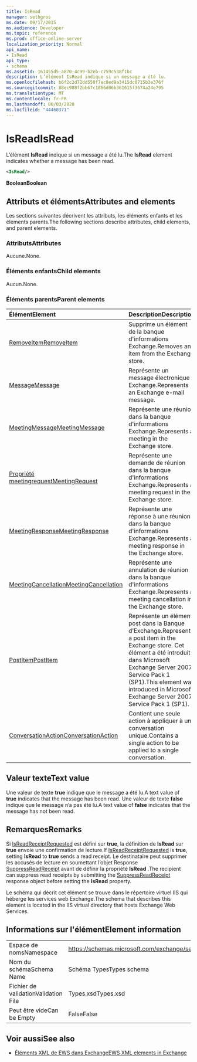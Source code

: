 ```yaml
---
title: IsRead
manager: sethgros
ms.date: 09/17/2015
ms.audience: Developer
ms.topic: reference
ms.prod: office-online-server
localization_priority: Normal
api_name:
- IsRead
api_type:
- schema
ms.assetid: 161455d5-a870-4c99-b2eb-c759c538f1bc
description: L’élément IsRead indique si un message a été lu.
ms.openlocfilehash: b6f2c2d72dd550f7ec8ed9a3415dc0715b3e376f
ms.sourcegitcommit: 88ec988f2bb67c1866d06b361615f3674a24e795
ms.translationtype: MT
ms.contentlocale: fr-FR
ms.lasthandoff: 06/03/2020
ms.locfileid: "44460371"
---
```

# <a name="isread"></a><span data-ttu-id="ad3f2-103">IsRead</span><span class="sxs-lookup"><span data-stu-id="ad3f2-103">IsRead</span></span>

<span data-ttu-id="ad3f2-104">L’élément **IsRead** indique si un message a été lu.</span><span class="sxs-lookup"><span data-stu-id="ad3f2-104">The **IsRead** element indicates whether a message has been read.</span></span> 
  
```XML
<IsRead/>
```

 <span data-ttu-id="ad3f2-105">**Boolean**</span><span class="sxs-lookup"><span data-stu-id="ad3f2-105">**Boolean**</span></span>
## <a name="attributes-and-elements"></a><span data-ttu-id="ad3f2-106">Attributs et éléments</span><span class="sxs-lookup"><span data-stu-id="ad3f2-106">Attributes and elements</span></span>

<span data-ttu-id="ad3f2-107">Les sections suivantes décrivent les attributs, les éléments enfants et les éléments parents.</span><span class="sxs-lookup"><span data-stu-id="ad3f2-107">The following sections describe attributes, child elements, and parent elements.</span></span>
  
### <a name="attributes"></a><span data-ttu-id="ad3f2-108">Attributs</span><span class="sxs-lookup"><span data-stu-id="ad3f2-108">Attributes</span></span>

<span data-ttu-id="ad3f2-109">Aucune.</span><span class="sxs-lookup"><span data-stu-id="ad3f2-109">None.</span></span>
  
### <a name="child-elements"></a><span data-ttu-id="ad3f2-110">Éléments enfants</span><span class="sxs-lookup"><span data-stu-id="ad3f2-110">Child elements</span></span>

<span data-ttu-id="ad3f2-111">Aucun.</span><span class="sxs-lookup"><span data-stu-id="ad3f2-111">None.</span></span>
  
### <a name="parent-elements"></a><span data-ttu-id="ad3f2-112">Éléments parents</span><span class="sxs-lookup"><span data-stu-id="ad3f2-112">Parent elements</span></span>

|<span data-ttu-id="ad3f2-113">**Élément**</span><span class="sxs-lookup"><span data-stu-id="ad3f2-113">**Element**</span></span>|<span data-ttu-id="ad3f2-114">**Description**</span><span class="sxs-lookup"><span data-stu-id="ad3f2-114">**Description**</span></span>|
|:-----|:-----|
|[<span data-ttu-id="ad3f2-115">RemoveItem</span><span class="sxs-lookup"><span data-stu-id="ad3f2-115">RemoveItem</span></span>](removeitem.md) <br/> |<span data-ttu-id="ad3f2-116">Supprime un élément de la banque d'informations Exchange.</span><span class="sxs-lookup"><span data-stu-id="ad3f2-116">Removes an item from the Exchange store.</span></span>  <br/> |
|[<span data-ttu-id="ad3f2-117">Message</span><span class="sxs-lookup"><span data-stu-id="ad3f2-117">Message</span></span>](message-ex15websvcsotherref.md) <br/> |<span data-ttu-id="ad3f2-118">Représente un message électronique Exchange.</span><span class="sxs-lookup"><span data-stu-id="ad3f2-118">Represents an Exchange e-mail message.</span></span>  <br/> |
|[<span data-ttu-id="ad3f2-119">MeetingMessage</span><span class="sxs-lookup"><span data-stu-id="ad3f2-119">MeetingMessage</span></span>](meetingmessage.md) <br/> |<span data-ttu-id="ad3f2-120">Représente une réunion dans la banque d'informations Exchange.</span><span class="sxs-lookup"><span data-stu-id="ad3f2-120">Represents a meeting in the Exchange store.</span></span>  <br/> |
|[<span data-ttu-id="ad3f2-121">Propriété meetingrequest</span><span class="sxs-lookup"><span data-stu-id="ad3f2-121">MeetingRequest</span></span>](meetingrequest.md) <br/> |<span data-ttu-id="ad3f2-122">Représente une demande de réunion dans la banque d'informations Exchange.</span><span class="sxs-lookup"><span data-stu-id="ad3f2-122">Represents a meeting request in the Exchange store.</span></span>  <br/> |
|[<span data-ttu-id="ad3f2-123">MeetingResponse</span><span class="sxs-lookup"><span data-stu-id="ad3f2-123">MeetingResponse</span></span>](meetingresponse.md) <br/> |<span data-ttu-id="ad3f2-124">Représente une réponse à une réunion dans la banque d'informations Exchange.</span><span class="sxs-lookup"><span data-stu-id="ad3f2-124">Represents a meeting response in the Exchange store.</span></span>  <br/> |
|[<span data-ttu-id="ad3f2-125">MeetingCancellation</span><span class="sxs-lookup"><span data-stu-id="ad3f2-125">MeetingCancellation</span></span>](meetingcancellation.md) <br/> |<span data-ttu-id="ad3f2-126">Représente une annulation de réunion dans la banque d'informations Exchange.</span><span class="sxs-lookup"><span data-stu-id="ad3f2-126">Represents a meeting cancellation in the Exchange store.</span></span>  <br/> |
|[<span data-ttu-id="ad3f2-127">PostItem</span><span class="sxs-lookup"><span data-stu-id="ad3f2-127">PostItem</span></span>](postitem.md) <br/> |<span data-ttu-id="ad3f2-128">Représente un élément post dans la Banque d’Exchange.</span><span class="sxs-lookup"><span data-stu-id="ad3f2-128">Represents a post item in the Exchange store.</span></span> <span data-ttu-id="ad3f2-129">Cet élément a été introduit dans Microsoft Exchange Server 2007 Service Pack 1 (SP1).</span><span class="sxs-lookup"><span data-stu-id="ad3f2-129">This element was introduced in Microsoft Exchange Server 2007 Service Pack 1 (SP1).</span></span>  <br/> |
|[<span data-ttu-id="ad3f2-130">ConversationAction</span><span class="sxs-lookup"><span data-stu-id="ad3f2-130">ConversationAction</span></span>](conversationaction.md) <br/> |<span data-ttu-id="ad3f2-131">Contient une seule action à appliquer à une conversation unique.</span><span class="sxs-lookup"><span data-stu-id="ad3f2-131">Contains a single action to be applied to a single conversation.</span></span>  <br/> |
   
## <a name="text-value"></a><span data-ttu-id="ad3f2-132">Valeur texte</span><span class="sxs-lookup"><span data-stu-id="ad3f2-132">Text value</span></span>

<span data-ttu-id="ad3f2-133">Une valeur de texte **true** indique que le message a été lu.</span><span class="sxs-lookup"><span data-stu-id="ad3f2-133">A text value of **true** indicates that the message has been read.</span></span> <span data-ttu-id="ad3f2-134">Une valeur de texte **false** indique que le message n’a pas été lu.</span><span class="sxs-lookup"><span data-stu-id="ad3f2-134">A text value of **false** indicates that the message has not been read.</span></span> 
  
## <a name="remarks"></a><span data-ttu-id="ad3f2-135">Remarques</span><span class="sxs-lookup"><span data-stu-id="ad3f2-135">Remarks</span></span>

<span data-ttu-id="ad3f2-136">Si [IsReadReceiptRequested](isreadreceiptrequested.md) est défini sur **true**, la définition de **IsRead** sur **true** envoie une confirmation de lecture.</span><span class="sxs-lookup"><span data-stu-id="ad3f2-136">If [IsReadReceiptRequested](isreadreceiptrequested.md) is **true**, setting **IsRead** to **true** sends a read receipt.</span></span> <span data-ttu-id="ad3f2-137">Le destinataire peut supprimer les accusés de lecture en soumettant l’objet Response [SuppressReadReceipt](suppressreadreceipt.md) avant de définir la propriété **IsRead** .</span><span class="sxs-lookup"><span data-stu-id="ad3f2-137">The recipient can suppress read receipts by submitting the [SuppressReadReceipt](suppressreadreceipt.md) response object before setting the **IsRead** property.</span></span> 
  
<span data-ttu-id="ad3f2-138">Le schéma qui décrit cet élément se trouve dans le répertoire virtuel IIS qui héberge les services web Exchange.</span><span class="sxs-lookup"><span data-stu-id="ad3f2-138">The schema that describes this element is located in the IIS virtual directory that hosts Exchange Web Services.</span></span>
  
## <a name="element-information"></a><span data-ttu-id="ad3f2-139">Informations sur l'élément</span><span class="sxs-lookup"><span data-stu-id="ad3f2-139">Element information</span></span>

|||
|:-----|:-----|
|<span data-ttu-id="ad3f2-140">Espace de noms</span><span class="sxs-lookup"><span data-stu-id="ad3f2-140">Namespace</span></span>  <br/> |https://schemas.microsoft.com/exchange/services/2006/types  <br/> |
|<span data-ttu-id="ad3f2-141">Nom du schéma</span><span class="sxs-lookup"><span data-stu-id="ad3f2-141">Schema Name</span></span>  <br/> |<span data-ttu-id="ad3f2-142">Schéma Types</span><span class="sxs-lookup"><span data-stu-id="ad3f2-142">Types schema</span></span>  <br/> |
|<span data-ttu-id="ad3f2-143">Fichier de validation</span><span class="sxs-lookup"><span data-stu-id="ad3f2-143">Validation File</span></span>  <br/> |<span data-ttu-id="ad3f2-144">Types.xsd</span><span class="sxs-lookup"><span data-stu-id="ad3f2-144">Types.xsd</span></span>  <br/> |
|<span data-ttu-id="ad3f2-145">Peut être vide</span><span class="sxs-lookup"><span data-stu-id="ad3f2-145">Can be Empty</span></span>  <br/> |<span data-ttu-id="ad3f2-146">False</span><span class="sxs-lookup"><span data-stu-id="ad3f2-146">False</span></span>  <br/> |
   
## <a name="see-also"></a><span data-ttu-id="ad3f2-147">Voir aussi</span><span class="sxs-lookup"><span data-stu-id="ad3f2-147">See also</span></span>



- [<span data-ttu-id="ad3f2-148">Éléments XML de EWS dans Exchange</span><span class="sxs-lookup"><span data-stu-id="ad3f2-148">EWS XML elements in Exchange</span></span>](ews-xml-elements-in-exchange.md)

